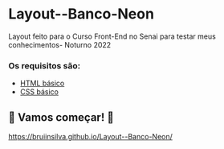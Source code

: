# Layout--Banco-Neon
Layout feito para o  Curso Front-End no Senai para testar meus conhecimentos- Noturno 2022

### Os requisitos são:

* [HTML básico](https://www.w3schools.com/html/)
* [CSS básico](https://developer.mozilla.org/pt-BR/docs/Web/CSS)

## 🚀 Vamos começar! 🚀


https://bruiinsilva.github.io/Layout--Banco-Neon/
